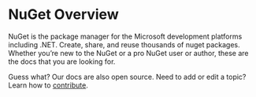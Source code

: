 # NuGet Overview

NuGet is the package manager for the Microsoft development platforms including .NET. Create, share, and reuse thousands of nuget packages. Whether you’re new to the NuGet or a pro NuGet user or author, these are the docs that you are looking for. 

Guess what? Our docs are also open source. Need to add or edit a topic? Learn how to [contribute](https://github.com/NuGet/NuGetDocs/wiki/Contributing-to-NuGet-Documentation). 
